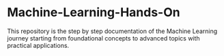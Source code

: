 # Machine-Learning-Hands-On
This repository is the step by step documentation of the Machine Learning journey starting from foundational concepts to advanced topics with practical applications.
